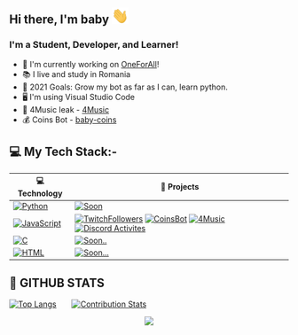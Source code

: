## Hi there, I'm baby <img src="https://raw.githubusercontent.com/ABSphreak/ABSphreak/master/gifs/Hi.gif" width="30px">

### I'm a Student, Developer, and Learner!
- 🤖 I'm currently working on [OneForAll](https://discord.gg/n2EvRECf88)!
- 📚 I live and study in Romania
- 🥅 2021 Goals: Grow my bot as far as I can, learn python.
- 🖥 I'm using Visual Studio Code
- 🎵 4Music leak - [4Music](https://github.com/whoisbaby/4music)
- 💰 Coins Bot - [baby-coins](https://github.com/whoisbaby/baby-coins)

## 💻 My Tech Stack:-

<!-- START OF PROFILE STACK, DO NOT REMOVE -->
| 💻 **Technology** | 🚀 **Projects** |
|-|-|
| [![Python](https://img.shields.io/static/v1?label=&message=Python&color=3C78A9&logo=python&logoColor=FFFFFF)](https://www.python.org/) | [![Soon](https://img.shields.io/static/v1?label=&message=Soon..&color=000605&logo=github&logoColor=white&labelColor=000605)](https://github.com/whoisbaby) |
| [![JavaScript](https://img.shields.io/static/v1?label=&message=JavaScript&color=F1E05A&logo=javascript&logoColor=FFFFFF)](https://developer.mozilla.org/en-US/docs/Web/JavaScript) | [![TwitchFollowers](https://img.shields.io/static/v1?label=&message=TwitchFollowers&color=000605&logo=github&logoColor=white&labelColor=000605)](https://github.com/whoisbaby/TwitchFollowers) [![CoinsBot](https://img.shields.io/static/v1?label=&message=CoinsBot&color=000605&logo=github&logoColor=white&labelColor=000605)](https://github.com/whoisbaby/baby-coins) [![4Music](https://img.shields.io/static/v1?label=&message=4Music&color=000605&logo=github&logoColor=white&labelColor=000605)](https://github.com/whoisbaby/4music) [![Discord Activites](https://img.shields.io/static/v1?label=&message=Discord-Activites&color=000605&logo=github&logoColor=white&labelColor=000605)](https://github.com/whoisbaby/discord-activities)|
| [![C](https://img.shields.io/static/v1?label=&message=C&color=4FA1EF&logo=c&logoColor=FFFFFF)](https://www.programiz.com/c-programming/) | [![Soon..](https://img.shields.io/static/v1?label=&message=Soon..&color=000605&logo=github&logoColor=white&labelColor=000605)](https://github.com/whoisbaby) |
| [![HTML](https://img.shields.io/static/v1?label=&message=HTML&color=ff751a&logo=HTML5&logoColor=FFFFFF)](https://developer.mozilla.org/en-US/docs/Web/Guide/HTML/HTML5) | [![Soon...](https://img.shields.io/static/v1?label=&message=Soon..&color=000605&logo=github&logoColor=white&labelColor=000605)](https://github.com/whoisbaby)  |
<!-- END OF PROFILE STACK, DO NOT REMOVE -->


## 📝 GITHUB STATS

[![Top Langs](https://github-readme-stats.vercel.app/api/top-langs/?username=whoisbaby&hide=Vue)](https://github.com/whoisbaby/github-readme-stats) 
&nbsp; &nbsp; &nbsp;
[![Contribution Stats](https://github-contribution-stats.vercel.app/api/?username=whoisbaby)](https://github.com/whoisbaby/github-contribution-stats/) 

 <p align="center">
   <img src="https://profile-counter.glitch.me/whoisbaby/count.svg" />
  </p>

[website]: https://one4all.fr
